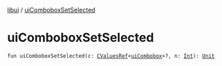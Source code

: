 [libui](index.md) / [uiComboboxSetSelected](./ui-combobox-set-selected.md)

# uiComboboxSetSelected

`fun uiComboboxSetSelected(c: `[`CValuesRef`](../kotlinx.cinterop/-c-values-ref/index.md)`<`[`uiCombobox`](ui-combobox.md)`>?, n: `[`Int`](https://kotlinlang.org/api/latest/jvm/stdlib/kotlin/-int/index.html)`): `[`Unit`](https://kotlinlang.org/api/latest/jvm/stdlib/kotlin/-unit/index.html)